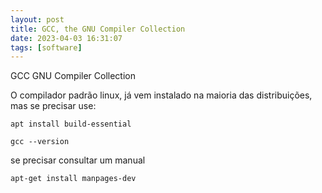 ```yaml
---
layout: post
title: GCC, the GNU Compiler Collection
date: 2023-04-03 16:31:07 
tags: [software]
---  
```

GCC GNU Compiler Collection

O compilador padrão linux, já vem instalado na maioria das distribuições, mas se precisar use:  

	apt install build-essential

	gcc --version

se precisar consultar um manual

	apt-get install manpages-dev
